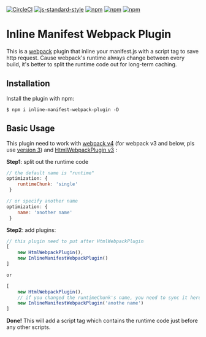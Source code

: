 [![CircleCI](https://circleci.com/gh/szrenwei/inline-manifest-webpack-plugin/tree/master.svg?style=shield)](https://circleci.com/gh/szrenwei/inline-manifest-webpack-plugin/tree/master) [![js-standard-style](https://img.shields.io/badge/code%20style-standard-brightgreen.svg)](http://standardjs.com) [![npm](https://img.shields.io/npm/dt/inline-manifest-webpack-plugin.svg)](https://www.npmjs.com/package/inline-manifest-webpack-plugin)  [![npm](https://img.shields.io/npm/v/inline-manifest-webpack-plugin.svg)](https://www.npmjs.com/package/inline-manifest-webpack-plugin) [![npm](https://img.shields.io/npm/l/inline-manifest-webpack-plugin.svg)](https://www.npmjs.com/package/inline-manifest-webpack-plugin)

Inline Manifest Webpack Plugin
===================

This is a [webpack](http://webpack.github.io/) plugin that inline your manifest.js with a script tag to save http request. Cause webpack's runtime always change between every build, it's better to split the runtime code out for long-term caching.


Installation
------------
Install the plugin with npm:
```shell
$ npm i inline-manifest-webpack-plugin -D
```

Basic Usage
-----------

This plugin need to work with [webpack v4](https://github.com/webpack/webpack) (for webpack v3 and below, pls use [version 3](https://github.com/szrenwei/inline-manifest-webpack-plugin/tree/v3.0.1)) and [HtmlWebpackPlugin v3](https://www.npmjs.com/package/html-webpack-plugin) :

__Step1__: split out the runtime code
```javascript
// the default name is "runtime"
optimization: {
    runtimeChunk: 'single'
 }

// or specify another name
optimization: {
    name: 'another name'
 }

```
__Step2__: add plugins:
```javascript
// this plugin need to put after HtmlWebpackPlugin
[
    new HtmlWebpackPlugin(),
    new InlineManifestWebpackPlugin()
]

or

[
    new HtmlWebpackPlugin(),
    // if you changed the runtimeChunk's name, you need to sync it here
    new InlineManifestWebpackPlugin('anothe name')
]

```
__Done!__ This will add a script tag which contains the runtime code just before any other scripts.

